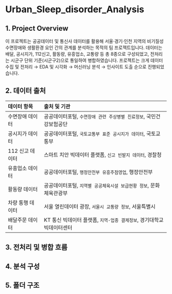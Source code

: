 # Urban_Sleep_disorder_Analysis

## 1. Project Overview
이 프로젝트는 공공데이터 및 통신사 데이터를 활용해
서울·경기·인천 지역의 비기질성 수면장애와 생활환경 요인 간의 관계를 분석하는 목적의 팀 프로젝트입니다.
데이터는 배달, 공시지가, 112신고, 활동량, 유흥업소, 교통량 등 총 8종으로 구성되었고,
전처리는 시군구 단위 기준(시군구2)으로 통일하여 병합하였습니다.
프로젝트는 크게 데이터 수집 및 전처리 → EDA 및 시각화 → 머신러닝 분석 → 인사이트 도출 순으로 진행되었습니다.

## 2. 데이터 출처

| 데이터 항목 | 출처 및 기관 |
|:--|:--|
| 수면장애 데이터 | 공공데이터포털, `수면장애 관련 주상병별 진료정보`, 국민건강보험공단 |
| 공시지가 데이터 | 공공데이터포털, `국토교통부 표준 공시지가 데이터`, 국토교통부 |
| 112 신고 데이터 | 스마트 치안 빅데이터 플랫폼, `신고 빈발지 데이터`, 경찰청 |
| 유흥업소 데이터 | 공공데이터포털, `행정안전부 유흥주점영업`, 행정안전부 |
| 활동량 데이터 | 공공데이터포털, `지역별 공공체육시설 보급현황 정보`, 문화체육관광부 |
| 차량 통행 데이터 | 서울 열린데이터 광장, `서울시 교통량 정보`, 서울특별시 |
| 배달주문 데이터 | KT 통신 빅데이터 플랫폼, `지역-업종 결제정보`, 경기대학교 빅데이터센터 |

## 3. 전처리 및 병합 흐름








## 4. 분석 구성

## 5. 폴더 구조
